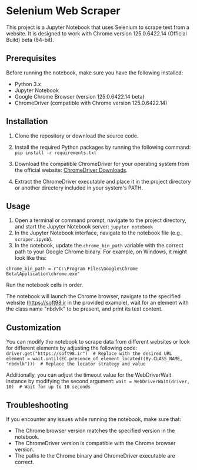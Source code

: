 # Selenium Web Scraper

This project is a Jupyter Notebook that uses Selenium to scrape text from a website. It is designed to work with Chrome version 125.0.6422.14 (Official Build) beta (64-bit).

## Prerequisites

Before running the notebook, make sure you have the following installed:

- Python 3.x
- Jupyter Notebook
- Google Chrome Browser (version 125.0.6422.14 beta)
- ChromeDriver (compatible with Chrome version 125.0.6422.14)

## Installation

1. Clone the repository or download the source code.
2. Install the required Python packages by running the following command: `pip install -r requirements.txt`

3. Download the compatible ChromeDriver for your operating system from the official website: [ChromeDriver Downloads](https://sites.google.com/a/chromium.org/chromedriver/downloads).
4. Extract the ChromeDriver executable and place it in the project directory or another directory included in your system's PATH.

## Usage
 
1. Open a terminal or command prompt, navigate to the project directory, and start the Jupyter Notebook server: `jupyter notebook`
2. In the Jupyter Notebook interface, navigate to the notebook file (e.g., `scraper.ipynb`).
3. In the notebook, update the `chrome_bin_path` variable with the correct path to your Google Chrome binary. For example, on Windows, it might look like this:

```chrome_bin_path = r"C:\Program Files\Google\Chrome Beta\Application\chrome.exe"```

Run the notebook cells in order.

The notebook will launch the Chrome browser, navigate to the specified website (https://soft98.ir in the provided example), wait for an element with the class name "nbdvlk" to be present, and print its text content.

## Customization

You can modify the notebook to scrape data from different websites or look for different elements by adjusting the following code:
`driver.get("https://soft98.ir")  # Replace with the desired URL`
`element = wait.until(EC.presence_of_element_located((By.CLASS_NAME, "nbdvlk")))  # Replace the locator strategy and value`

Additionally, you can adjust the timeout value for the WebDriverWait instance by modifying the second argument: `wait = WebDriverWait(driver, 10)  # Wait for up to 10 seconds`

## Troubleshooting

If you encounter any issues while running the notebook, make sure that:

- The Chrome browser version matches the specified version in the notebook.
- The ChromeDriver version is compatible with the Chrome browser version.
- The paths to the Chrome binary and ChromeDriver executable are correct.